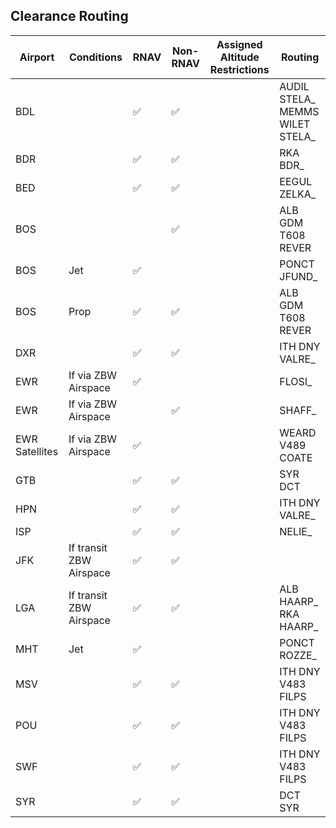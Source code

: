 ## Clearance Routing

| Airport | Conditions | RNAV | Non-RNAV | Assigned Altitude <br> Restrictions | Routing |
| ------- | ---------- | --------- | ------- | ---- | ----- |
| BDL | |:white_check_mark: |:white_check_mark:  | | AUDIL STELA_ <br> MEMMS WILET STELA_ |
| BDR | |:white_check_mark: |:white_check_mark:  | | RKA BDR_ |
| BED | |:white_check_mark: |:white_check_mark:  | | EEGUL ZELKA_ |
| BOS  | | | :white_check_mark: | |  ALB GDM T608 REVER |
| BOS  | Jet | :white_check_mark: |  |  | PONCT JFUND_ |
| BOS  | Prop |:white_check_mark: |:white_check_mark:  | | ALB GDM T608 REVER |
| DXR | |:white_check_mark: |:white_check_mark:  | | ITH DNY VALRE_ |
| EWR | If via ZBW Airspace | :white_check_mark: |  | | FLOSI_ |
| EWR | If via ZBW Airspace | | :white_check_mark: | | SHAFF_ |
| EWR Satellites | If via ZBW Airspace | :white_check_mark: |  | | WEARD V489 COATE |
| GTB | |:white_check_mark: |:white_check_mark:  | | SYR DCT |
| HPN | |:white_check_mark: |:white_check_mark:  | | ITH DNY VALRE_ | 
| ISP | |:white_check_mark: |:white_check_mark:  | | NELIE_ |
| JFK | If transit ZBW Airspace | :white_check_mark: |:white_check_mark:  | | | IGN_ |
| LGA | If transit ZBW Airspace | :white_check_mark: |:white_check_mark:  | | ALB HAARP_ <br> RKA HAARP_|
| MHT | Jet | :white_check_mark: |  | | PONCT ROZZE_ |
| MSV | |:white_check_mark: |:white_check_mark:  | | ITH DNY V483 FILPS |
| POU | |:white_check_mark: |:white_check_mark:  | | ITH DNY V483 FILPS |
| SWF | |:white_check_mark: |:white_check_mark:  | | ITH DNY V483 FILPS |
| SYR | |:white_check_mark: |:white_check_mark:  | | DCT SYR |
